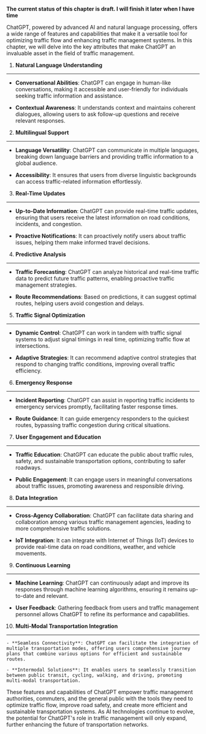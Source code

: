 **The current status of this chapter is draft. I will finish it later when I have time**

ChatGPT, powered by advanced AI and natural language processing, offers a wide range of features and capabilities that make it a versatile tool for optimizing traffic flow and enhancing traffic management systems. In this chapter, we will delve into the key attributes that make ChatGPT an invaluable asset in the field of traffic management.

1. **Natural Language Understanding**
-------------------------------------

* **Conversational Abilities**: ChatGPT can engage in human-like conversations, making it accessible and user-friendly for individuals seeking traffic information and assistance.

* **Contextual Awareness**: It understands context and maintains coherent dialogues, allowing users to ask follow-up questions and receive relevant responses.

2. **Multilingual Support**
---------------------------

* **Language Versatility**: ChatGPT can communicate in multiple languages, breaking down language barriers and providing traffic information to a global audience.

* **Accessibility**: It ensures that users from diverse linguistic backgrounds can access traffic-related information effortlessly.

3. **Real-Time Updates**
------------------------

* **Up-to-Date Information**: ChatGPT can provide real-time traffic updates, ensuring that users receive the latest information on road conditions, incidents, and congestion.

* **Proactive Notifications**: It can proactively notify users about traffic issues, helping them make informed travel decisions.

4. **Predictive Analysis**
--------------------------

* **Traffic Forecasting**: ChatGPT can analyze historical and real-time traffic data to predict future traffic patterns, enabling proactive traffic management strategies.

* **Route Recommendations**: Based on predictions, it can suggest optimal routes, helping users avoid congestion and delays.

5. **Traffic Signal Optimization**
----------------------------------

* **Dynamic Control**: ChatGPT can work in tandem with traffic signal systems to adjust signal timings in real time, optimizing traffic flow at intersections.

* **Adaptive Strategies**: It can recommend adaptive control strategies that respond to changing traffic conditions, improving overall traffic efficiency.

6. **Emergency Response**
-------------------------

* **Incident Reporting**: ChatGPT can assist in reporting traffic incidents to emergency services promptly, facilitating faster response times.

* **Route Guidance**: It can guide emergency responders to the quickest routes, bypassing traffic congestion during critical situations.

7. **User Engagement and Education**
------------------------------------

* **Traffic Education**: ChatGPT can educate the public about traffic rules, safety, and sustainable transportation options, contributing to safer roadways.

* **Public Engagement**: It can engage users in meaningful conversations about traffic issues, promoting awareness and responsible driving.

8. **Data Integration**
-----------------------

* **Cross-Agency Collaboration**: ChatGPT can facilitate data sharing and collaboration among various traffic management agencies, leading to more comprehensive traffic solutions.

* **IoT Integration**: It can integrate with Internet of Things (IoT) devices to provide real-time data on road conditions, weather, and vehicle movements.

9. **Continuous Learning**
--------------------------

* **Machine Learning**: ChatGPT can continuously adapt and improve its responses through machine learning algorithms, ensuring it remains up-to-date and relevant.

* **User Feedback**: Gathering feedback from users and traffic management personnel allows ChatGPT to refine its performance and capabilities.

10. **Multi-Modal Transportation Integration**
----------------------------------------------

    - **Seamless Connectivity**: ChatGPT can facilitate the integration of multiple transportation modes, offering users comprehensive journey plans that combine various options for efficient and sustainable routes.

    - **Intermodal Solutions**: It enables users to seamlessly transition between public transit, cycling, walking, and driving, promoting multi-modal transportation.

These features and capabilities of ChatGPT empower traffic management authorities, commuters, and the general public with the tools they need to optimize traffic flow, improve road safety, and create more efficient and sustainable transportation systems. As AI technologies continue to evolve, the potential for ChatGPT's role in traffic management will only expand, further enhancing the future of transportation networks.
